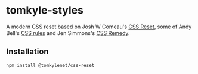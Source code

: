 # tomkyle-styles

A modern CSS reset based on Josh W Comeau's [CSS Reset](https://www.joshwcomeau.com/css/custom-css-reset/), 
some of Andy Bell's [CSS rules](https://piccalil.li/blog/a-more-modern-css-reset/)
and Jen Simmons's [CSS Remedy](https://github.com/jensimmons/cssremedy/).

## Installation

```bash
npm install @tomkylenet/css-reset
```

